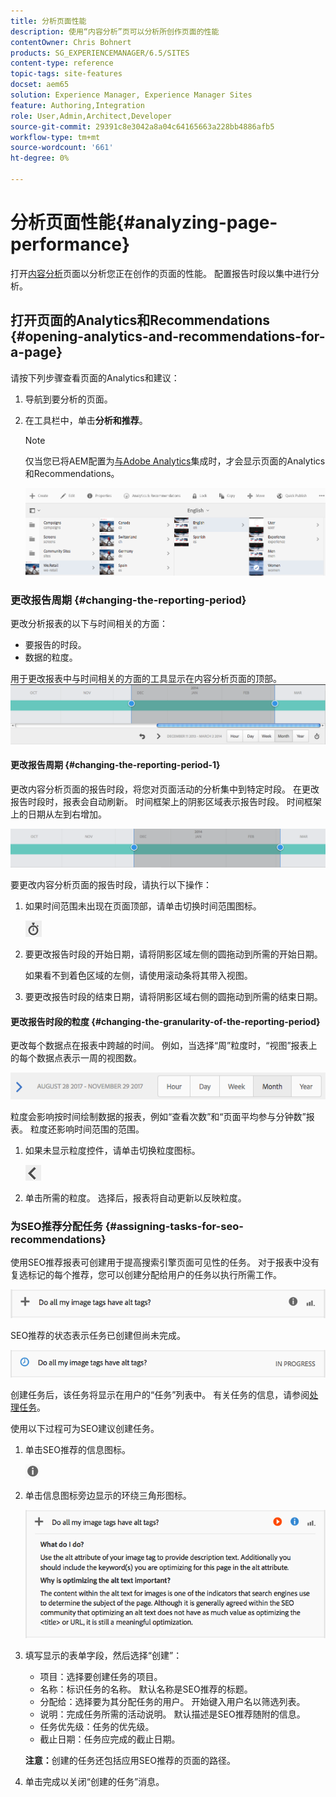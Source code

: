 ```yaml
---
title: 分析页面性能
description: 使用“内容分析”页可以分析所创作页面的性能
contentOwner: Chris Bohnert
products: SG_EXPERIENCEMANAGER/6.5/SITES
content-type: reference
topic-tags: site-features
docset: aem65
solution: Experience Manager, Experience Manager Sites
feature: Authoring,Integration
role: User,Admin,Architect,Developer
source-git-commit: 29391c8e3042a8a04c64165663a228bb4886afb5
workflow-type: tm+mt
source-wordcount: '661'
ht-degree: 0%

---
```


# 分析页面性能{#analyzing-page-performance}

打开[内容分析](/help/sites-authoring/content-insights.md)页面以分析您正在创作的页面的性能。 配置报告时段以集中进行分析。

## 打开页面的Analytics和Recommendations {#opening-analytics-and-recommendations-for-a-page}

请按下列步骤查看页面的Analytics和建议：

1. 导航到要分析的页面。
1. 在工具栏中，单击&#x200B;**分析和推荐**。

   >[!NOTE]
   >
   >仅当您已将AEM配置为[与Adobe Analytics](/help/sites-administering/adobeanalytics-connect.md)集成时，才会显示页面的Analytics和Recommendations。

   ![screen-shot_2019-03-05at115319](assets/screen-shot_2019-03-05at115319.png)

### 更改报告周期 {#changing-the-reporting-period}

更改分析报表的以下与时间相关的方面：

* 要报告的时段。
* 数据的粒度。

用于更改报表中与时间相关的方面的工具显示在内容分析页面的顶部。 ![chlimage_1-126](assets/chlimage_1-126.png)

#### 更改报告周期 {#changing-the-reporting-period-1}

更改内容分析页面的报告时段，将您对页面活动的分析集中到特定时段。 在更改报告时段时，报表会自动刷新。 时间框架上的阴影区域表示报告时段。 时间框架上的日期从左到右增加。

![chlimage_1-127](assets/chlimage_1-127.png)

要更改内容分析页面的报告时段，请执行以下操作：

1. 如果时间范围未出现在页面顶部，请单击切换时间范围图标。

   ![切换时间范围](do-not-localize/chlimage_1-22.png)

1. 要更改报告时段的开始日期，请将阴影区域左侧的圆拖动到所需的开始日期。

   如果看不到着色区域的左侧，请使用滚动条将其带入视图。

1. 要更改报告时段的结束日期，请将阴影区域右侧的圆拖动到所需的结束日期。

#### 更改报告时段的粒度 {#changing-the-granularity-of-the-reporting-period}

更改每个数据点在报表中跨越的时间。 例如，当选择“周”粒度时，“视图”报表上的每个数据点表示一周的视图数。

![screen_shot_2017-11-29at141001](assets/screen_shot_2017-11-29at141001.png)

粒度会影响按时间绘制数据的报表，例如“查看次数”和“页面平均参与分钟数”报表。 粒度还影响时间范围的范围。

1. 如果未显示粒度控件，请单击切换粒度图标。

   ![chlimage_1-128](assets/chlimage_1-128.png)

1. 单击所需的粒度。 选择后，报表将自动更新以反映粒度。

### 为SEO推荐分配任务 {#assigning-tasks-for-seo-recommendations}

使用SEO推荐报表可创建用于提高搜索引擎页面可见性的任务。 对于报表中没有复选标记的每个推荐，您可以创建分配给用户的任务以执行所需工作。

![chlimage_1-129](assets/chlimage_1-129.png)

SEO推荐的状态表示任务已创建但尚未完成。

![chlimage_1-130](assets/chlimage_1-130.png)

创建任务后，该任务将显示在用户的“任务”列表中。 有关任务的信息，请参阅[处理任务](/help/sites-authoring/task-content.md)。

使用以下过程可为SEO建议创建任务。

1. 单击SEO推荐的信息图标。

   ![信息图标](do-not-localize/chlimage_1-23.png)

1. 单击信息图标旁边显示的环绕三角形图标。

   ![chlimage_1-131](assets/chlimage_1-131.png)

1. 填写显示的表单字段，然后选择“创建”：

   * 项目：选择要创建任务的项目。
   * 名称：标识任务的名称。 默认名称是SEO推荐的标题。
   * 分配给：选择要为其分配任务的用户。 开始键入用户名以筛选列表。
   * 说明：完成任务所需的活动说明。 默认描述是SEO推荐随附的信息。
   * 任务优先级：任务的优先级。
   * 截止日期：任务应完成的截止日期。

   **注意：**&#x200B;创建的任务还包括应用SEO推荐的页面的路径。

1. 单击完成以关闭“创建的任务”消息。
